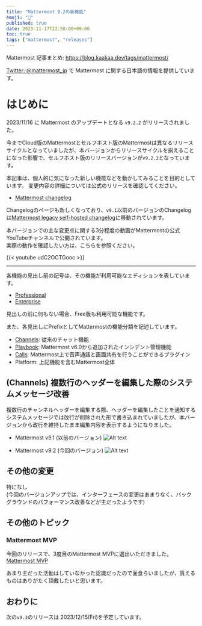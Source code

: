 ```yaml
---
title: "Mattermost 9.2の新機能"
emoji: "🎉"
published: true
date: 2023-11-17T22:50:00+09:00
toc: true
tags: ["mattermost", "releases"]
---
```


Mattermost 記事まとめ: https://blog.kaakaa.dev/tags/mattermost/

[Twitter: @mattermost_jp](https://twitter.com/mattermost_jp) で Mattermost に関する日本語の情報を提供しています。

# はじめに

2023/11/16 に Mattermost のアップデートとなる `v9.2.2` がリリースされました。  

今までCloud版のMattermostとセルフホスト版のMattermostは異なるリリースサイクルとなっていましたが、本バージョンからリリースサイクルを揃えることになった影響で、セルフホスト版のリリースバージョンが`v9.2.2`となっています。

本記事は、個人的に気になった新しい機能などを動かしてみることを目的としています。
変更内容の詳細については公式のリリースを確認してください。

- [Mattermost changelog](https://docs.mattermost.com/deploy/mattermost-changelog.html)

Changelogのページも新しくなっており、`v9.1`以前のバージョンのChangelogは[Mattermost legacy self\-hosted changelog](https://docs.mattermost.com/deploy/legacy-self-hosted-changelog.html)に移動されています。

本バージョンでの主な変更点に関する3分程度の動画がMattermostの公式YouTubeチャンネルで公開されています。  
実際の動作を確認したい方は、こちらを参照ください。

{{< youtube udC2OCTGooc >}}

---

各機能の見出し前の記号は、その機能が利用可能なエディションを表しています。

- [Professional](https://mattermost.com/pricing/)
- [Enterprise](https://mattermost.com/pricing/)

見出しの前に何もない場合、Free版も利用可能な機能です。

また、各見出しにPrefixとしてMattermostの機能分類を記述しています。

- [Channels](https://docs.mattermost.com/guides/channels.html): 従来のチャット機能
- [Playbook](https://docs.mattermost.com/guides/playbooks.html): Mattermost v6.0から追加されたインシデント管理機能
- [Calls](https://docs.mattermost.com/channels/make-calls.html): Mattermost上で音声通話と画面共有を行うことができるプラグイン
- Platform: 上記機能を含むMattermost全体

## (Channels) 複数行のヘッダーを編集した際のシステムメッセージ改善

複数行のチャンネルヘッダーを編集する際、ヘッダーを編集したことを通知するシステムメッセージでは改行が削除された形で書き込まれていましたが、本バージョンから改行を維持したまま編集内容を表示するようになりました。

* Mattermost v9.1 (以前のバージョン)
![Alt text](https://blog.kaakaa.dev/images/posts/mattermost/releases-9.2/channels-sysmsg-header-v91.png)

* Mattermost v9.2 (今回のバージョン)
![Alt text](https://blog.kaakaa.dev/images/posts/mattermost/releases-9.2/channels-sysmsg-header-v92.png)

## その他の変更

特になし  
(今回のバージョンアップでは、インターフェースの変更はあまりなく、バックグラウンドのパフォーマンス改善などが主だったようです)

## その他のトピック

### Mattermost MVP

今回のリリースで、3度目のMattermost MVPに選出いただきました。　 
[Mattermost MVP](https://developers.mattermost.com/contribute/more-info/mvp/)

あまり主だった活動はしていなかった認識だったので面食らいましたが、貰えるものはありがたく頂戴したいと思います。

## おわりに
次の`v9.3`のリリースは 2023/12/15(Fri)を予定しています。  
